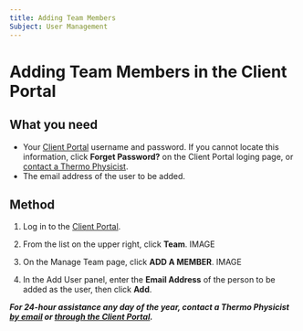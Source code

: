 ```yaml
---
title: Adding Team Members
Subject: User Management
---
```


# Adding Team Members in the Client Portal
## What you need
* Your [Client Portal](https://www.thermo.io/login/) username and password. If you cannot locate this information, click **Forget Password?** on the Client Portal loging page, or [contact a Thermo Physicist](mailto:physicists@thermo.io).
* The email address of the user to be added.
## Method
1. Log in to the [Client Portal](https://www.thermo.io/login/).
2. From the **<Your Name>** list on the upper right, click **Team**.
   IMAGE

3. On the Manage Team page, click **ADD A MEMBER**.
   IMAGE
   
4. In the Add User panel, enter the **Email Address** of the person to be added as the user, then click **Add**.


**_For 24-hour assistance any day of the year, contact a Thermo Physicist [by email](mailto:physicists@thermo.io) or [through the Client Portal](https://www.thermo.io/login/)._**
